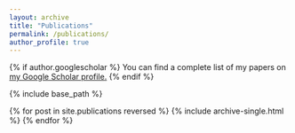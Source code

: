 ```yaml
---
layout: archive
title: "Publications"
permalink: /publications/
author_profile: true
---
```


{% if author.googlescholar %}
  You can find a complete list of my papers on <u><a href="{{author.googlescholar}}">my Google Scholar profile</a>.</u>
{% endif %}

{% include base_path %}

{% for post in site.publications reversed %}
  {% include archive-single.html %}
{% endfor %}
